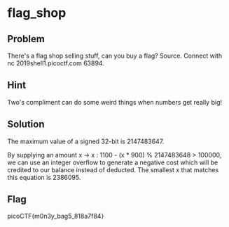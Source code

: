 # flag\_shop 

## Problem

There's a flag shop selling stuff, can you buy a flag? Source. Connect with nc 2019shell1.picoctf.com 63894.

## Hint

Two's compliment can do some weird things when numbers get really big!

## Solution

The maximum value of a signed 32-bit is 2147483647.

By supplying an amount x -> x : 1100 - (x * 900) % 2147483648  > 100000, we can use an integer overflow to generate a negative cost which will be credited to our balance instead of deducted. The smallest x that matches this equation is 2386095.

## Flag
picoCTF{m0n3y\_bag5\_818a7f84}
